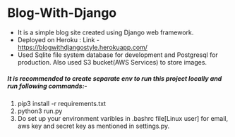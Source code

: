 # Blog-With-Django


* It is a simple blog site created using Django web framework.
* Deployed on Heroku : Link - https://blogwithdjangostyle.herokuapp.com/
* Used Sqlite file system database for development and Postgresql for production. Also used S3 bucket(AWS Services) to store images.

##### It is recommended to create separate env to run this project locally and run following commands:-

1) pip3 install -r requirements.txt
2) python3 run.py
3) Do set up your environment varibles in .bashrc file[Linux user] for email, aws key and secret key as mentioned in settings.py.
